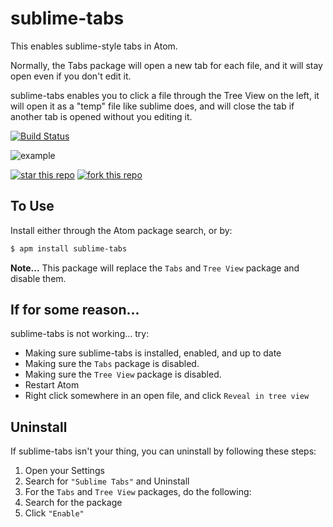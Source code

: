 # sublime-tabs

This enables sublime-style tabs in Atom.

Normally, the Tabs package will open a new tab for each file, and it will stay open even if you don't edit it.

sublime-tabs enables you to click a file through the Tree View on the left, it will open it as a "temp" file like sublime does,
and will close the tab if another tab is opened without you editing it.

[![Build Status](https://travis-ci.org/ddavison/sublime-tabs.svg?branch=master)](https://travis-ci.org/ddavison/sublime-tabs)

![example](https://raw.githubusercontent.com/ddavison/sublime-tabs/master/images/example.gif)

[![star this repo](http://github-svg-buttons.herokuapp.com/star.svg?user=ddavison&repo=sublime-tabs)](http://github.com/ddavison/sublime-tabs)
[![fork this repo](http://github-svg-buttons.herokuapp.com/fork.svg?user=ddavison&repo=sublime-tabs)](http://github.com/ddavison/sublime-tabs/fork)

## To Use
Install either through the Atom package search, or by:
```sh
$ apm install sublime-tabs
```
**Note...** This package will replace the `Tabs` and `Tree View` package and disable them.  

## If for some reason...
sublime-tabs is not working... try:
* Making sure sublime-tabs is installed, enabled, and up to date
* Making sure the `Tabs` package is disabled.
* Making sure the `Tree View` package is disabled.
* Restart Atom
* Right click somewhere in an open file, and click `Reveal in tree view`

## Uninstall
If sublime-tabs isn't your thing, you can uninstall by following these steps:

1. Open your Settings
2. Search for `"Sublime Tabs"` and Uninstall
3. For the `Tabs` and `Tree View` packages, do the following:
  1. Search for the package
  2. Click `"Enable"`
